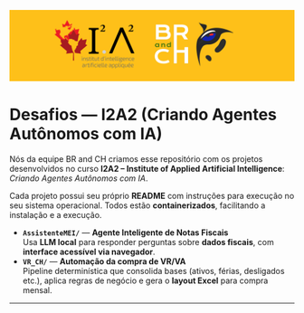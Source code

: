 <p align="center">
  <img src="./Capa.png" alt="Capa do projeto" width="800">
</p>

# Desafios — I2A2 (Criando Agentes Autônomos com IA)

Nós da equipe BR and CH criamos esse repositório com os projetos desenvolvidos no curso **I2A2 – Institute of Applied Artificial Intelligence**: _Criando Agentes Autônomos com IA_.

Cada projeto possui seu próprio **README** com instruções para execução no seu sistema operacional. Todos estão **containerizados**, facilitando a instalação e a execução.

- **`AssistenteMEI/`** — **Agente Inteligente de Notas Fiscais**  
  Usa **LLM local** para responder perguntas sobre **dados fiscais**, com **interface acessível via navegador**.
- **`VR_CH/`** — **Automação da compra de VR/VA**  
  Pipeline determinística que consolida bases (ativos, férias, desligados etc.), aplica regras de negócio e gera o **layout Excel** para compra mensal.

---






